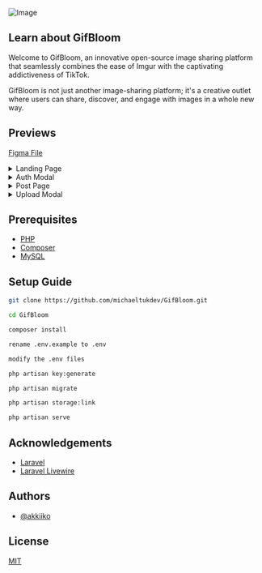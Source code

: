 ![Image](https://i.imgur.com/VY8OhVH.png")
        
## Learn about GifBloom

Welcome to GifBloom, an innovative open-source image sharing platform that seamlessly combines the ease of Imgur with the captivating addictiveness of TikTok. 

GifBloom is not just another image-sharing platform; it's a creative outlet where users can share, discover, and engage with images in a whole new way. 


## Previews

[Figma File](https://www.figma.com/file/KtM48Gx9he3bQAvDvzXVeU/GifBloom?type=design&node-id=0%3A1&mode=design&t=pncRruIrGg2ZKCfY-1)

<details>
    <summary>Landing Page</summary>
    <p align="center"><img src="https://i.imgur.com/rUB4NUC.png" alt="Project landing page"></p>
</details>

<details>
    <summary>Auth Modal</summary>
    <p align="center"><img src="https://i.imgur.com/E4Vtbwh.png" alt="Login popup"></p>
</details>

<details>
    <summary>Post Page</summary>
    <p align="center"><img src="https://i.imgur.com/IWvMf00.png" alt="Post page"></p>
</details>

<details>
    <summary>Upload Modal</summary>
    <p align="center"><img src="https://i.imgur.com/NnGQEgQ.png" alt="Upload modal"></p>
</details>

## Prerequisites

 - [PHP](https://www.php.net/)
 - [Composer](https://getcomposer.org/)
 - [MySQL](https://www.mysql.com/)

## Setup Guide

```bash
git clone https://github.com/michaeltukdev/GifBloom.git

cd GifBloom

composer install

rename .env.example to .env

modify the .env files

php artisan key:generate

php artisan migrate

php artisan storage:link

php artisan serve
```


## Acknowledgements

 - [Laravel](https://laravel.com/)
 - [Laravel Livewire](https://livewire.laravel.com/)


## Authors

- [@akkiiko](https://www.github.com/akkiiko)


## License

[MIT](https://choosealicense.com/licenses/mit/)
